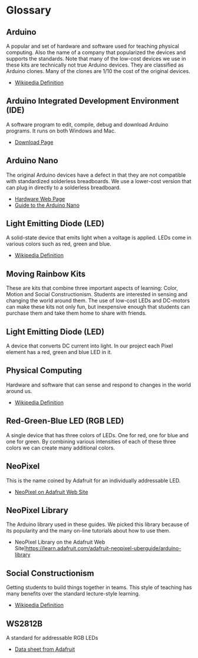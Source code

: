 # Glossary

## Arduino
A  popular and set of hardware and software used for teaching physical computing.  Also the name of a company that popularized the devices and supports the standards.  Note that many of the low-cost devices we use in these kits are technically not true Arduino devices.  They are classified as Arduino clones.  Many of the clones are 1/10 the cost of the original devices.
* [Wikipedia Definition](http://en.wikipedia.org/wiki/Arduino)

## Arduino Integrated Development Environment (IDE)
A software program to edit, compile, debug and download Arduino programs.  It runs on both Windows and Mac.
* [Download Page](http://arduino.cc/en/Main/Software)

## Arduino Nano
The original Arduino devices have a defect in that they are not compatible with standardized solderless breadboards.  We use a lower-cost version that can plug in directly to a solderless breadboard.
* [Hardware Web Page](http://arduino.cc/en/Main/ArduinoBoardNano)
* [Guide to the Arduino Nano](http://arduino.cc/en/Guide/ArduinoNano)

## Light Emitting Diode (LED)
A solid-state device that emits light when a voltage is applied.  LEDs come in various colors such as red, green and blue.
* [Wikipedia Definition](http://en.wikipedia.org/wiki/Light-emitting_diode)

## Moving Rainbow Kits
These are kits that combine three important aspects of learning: Color, Motion and Social Constructionism.  Students are interested in sensing and changing the world around them.  The use of low-cost LEDs and DC-motors can make these kits not only fun, but inexpensive enough that students can purchase them and take them home to share with friends.

## Light Emitting Diode (LED)
A device that converts DC current into light.  In our project each Pixel element has a red, green and blue LED in it.

## Physical Computing
Hardware and software that can sense and respond to changes in the world around us.
* [Wikipedia Definition](http://en.wikipedia.org/wiki/Physical_computing)

## Red-Green-Blue LED (RGB LED)
A single device that has three colors of LEDs.  One for red, one for blue and one for green.  By combining various intensities of each of these three colors we can create many additional colors.

## NeoPixel
This is the name coined by Adafruit for an individually addressable LED.
* [NeoPixel on Adafruit Web Site](http://www.adafruit.com/category/168)

## NeoPixel Library
The Arduino library used in these guides.  We picked this library because of its popularity and the many on-line
tutorials about how to use them.
* NeoPixel Library on the Adafruit Web Site]https://learn.adafruit.com/adafruit-neopixel-uberguide/arduino-library

## Social Constructionism
Getting students to build things together in teams.  This style of teaching has many benefits over the standard lecture-style learning.
* [Wikipedia Definition](http://en.wikipedia.org/wiki/Social_constructionism)

## WS2812B
A standard for addressable RGB LEDs
* [Data sheet from Adafruit](http://www.adafruit.com/datasheets/WS2812B.pdf)